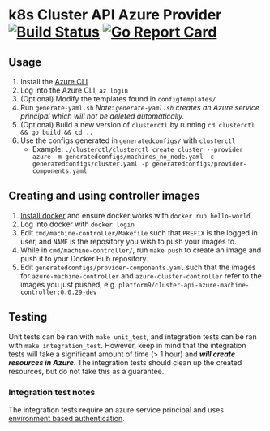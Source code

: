 # k8s Cluster API Azure Provider [![Build Status](https://travis-ci.org/platform9/azure-provider.svg?branch=master)](https://travis-ci.org/platform9/azure-provider) [![Go Report Card](https://goreportcard.com/badge/github.com/platform9/azure-provider)](https://goreportcard.com/report/github.com/platform9/azure-provider)

## Usage
1. Install the [Azure CLI](https://docs.microsoft.com/en-us/cli/azure/install-azure-cli?view=azure-cli-latest)
2. Log into the Azure CLI, `az login`
3. (Optional) Modify the templates found in `configtemplates/` 
4. Run `generate-yaml.sh`   _Note: `generate-yaml.sh` creates an Azure service principal which will not be deleted automatically._
5. (Optional) Build a new version of `clusterctl` by running `cd clusterctl && go build && cd ..`
5. Use the configs generated in `generatedconfigs/` with `clusterctl`
    * Example: `./clusterctl/clusterctl create cluster --provider azure -m generatedconfigs/machines_no_node.yaml -c generatedconfigs/cluster.yaml -p generatedconfigs/provider-components.yaml`

## Creating and using controller images
1. [Install docker](https://docs.docker.com/install/#supported-platforms) and ensure docker works with `docker run hello-world`
2. Log into docker with `docker login`
3. Edit `cmd/machine-controller/Makefile` such that `PREFIX` is the logged in user, and `NAME` is the repository you wish to push your images to.
4. While in `cmd/machine-controller/`, run `make push` to create an image and push it to your Docker Hub repository.
5. Edit `generatedconfigs/provider-components.yaml` such that the images for `azure-machine-controller` and `azure-cluster-controller` refer to the images you just pushed, e.g. `platform9/cluster-api-azure-machine-controller:0.0.29-dev`


## Testing
Unit tests can be ran with `make unit_test`, and integration tests can be ran with `make integration_test`. However, keep in mind that the integration tests will take a significant amount of time (> 1 hour) and _**will create resources in Azure**_. The integration tests should clean up the created resources, but do not take this as a guarantee.
### Integration test notes
The integration tests require an azure service principal and uses [environment based authentication](https://docs.microsoft.com/en-us/go/azure/azure-sdk-go-authorization#use-environment-based-authentication).